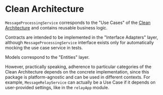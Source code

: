 # Clean Architecture

`MessageProcessingService` corresponds to the "Use Cases" of
the [Clean Architecture](https://blog.cleancoder.com/uncle-bob/2012/08/13/the-clean-architecture.html) and contains
reusable business logic.

Contracts are intended to be implemented in the "Interface Adapters" layer, although `MessageProcessingService`
interface exists only for automatically mocking the use case service in tests.

Models correspond to the "Entities" layer.

However, practically speaking, adherence to particular categories of the Clean Architecture depends on the concrete
implementation, since this package is platform-agnostic and can be used in different contexts. For example,
`MessageRelayService` can actually be a Use Case if it depends on user-provided settings, like in the `relayApp` module.
